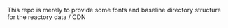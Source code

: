 This repo is merely to provide some fonts and baseline directory structure for the reactory data / CDN